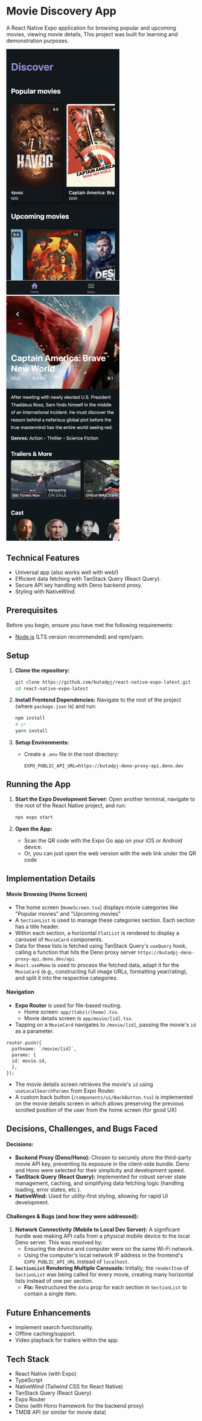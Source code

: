 # Movie Discovery App

A React Native Expo application for browsing popular and upcoming movies, viewing movie details, This project was built for learning and demonstration purposes.

<img src="./assets/images/discover-ss.png" width="300"/>
<img src="./assets/images/details-ss.png" width="300"/>


## Technical Features

*   Universal app (also works well with web!)
*   Efficient data fetching with TanStack Query (React Query).
*   Secure API key handling with Deno backend proxy.
*   Styling with NativeWind.

## Prerequisites

Before you begin, ensure you have met the following requirements:

*   [Node.js](https://nodejs.org/) (LTS version recommended) and npm/yarn.

## Setup

1.  **Clone the repository:**
    ```bash
    git clone https://github.com/butadpj/react-native-expo-latest.git
    cd react-native-expo-latest 
    ```

2.  **Install Frontend Dependencies:**
    Navigate to the root of the project (where `package.json` is) and run:
    ```bash
    npm install
    # or
    yarn install
    ```

3.  **Setup Environments:**
    *   Create a `.env` file in the root directory:
        ```
        EXPO_PUBLIC_API_URL=https://butadpj-deno-proxy-api.deno.dev
        ```

## Running the App

1.  **Start the Expo Development Server:**
    Open another terminal, navigate to the root of the React Native project, and run:
    ```bash
    npx expo start
    ```

2.  **Open the App:**
    *   Scan the QR code with the Expo Go app on your iOS or Android device.
    *   Or, you can just open the web version with the web link under the QR code

## Implementation Details

#### Movie Browsing (Home Screen)

*   The home screen (`HomeScreen.tsx`) displays movie categories like "Popular movies" and "Upcoming movies" 
*   A `SectionList` is used to manage these categories section. Each section has a title header.
*   Within each section, a horizontal `FlatList` is rendered to display a carousel of `MovieCard` components.
*   Data for these lists is fetched using TanStack Query's `useQuery` hook, calling a function that hits the Deno proxy server `https://butadpj-deno-proxy-api.deno.dev/api`
*   `React.useMemo` is used to process the fetched data, adapt it for the `MovieCard` (e.g., constructing full image URLs, formatting year/rating), and split it into the respective categories.

#### Navigation

*   **Expo Router** is used for file-based routing.
    *   Home screen: `app/(tabs)/(home).tsx`.
    *   Movie details screen is `app/movie/[id].tsx`. 
*   Tapping on a `MovieCard` navigates to `/movie/[id]`, passing the movie's `id` as a parameter.
```
router.push({
  pathname: `/movie/[id]`,
  params: {
  id: movie.id,
  },
});
```
*   The movie details screen retrieves the movie's `id` using `useLocalSearchParams` from Expo Router.
*   A custom back button (`/components/ui/BackButton.tsx`) is implemented on the movie details screen in which allows preserving the previous scrolled position of the user from the home screen (for good UX)

## Decisions, Challenges, and Bugs Faced

#### Decisions:

*   **Backend Proxy (Deno/Hono):** Chosen to securely store the third-party movie API key, preventing its exposure in the client-side bundle. Deno and Hono were selected for their simplicity and development speed.
*   **TanStack Query (React Query):** Implemented for robust server state management, caching, and simplifying data fetching logic (handling loading, error states, etc.).
*   **NativeWind:** Used for utility-first styling, allowing for rapid UI development.

#### Challenges & Bugs (and how they were addressed):

1.  **Network Connectivity (Mobile to Local Dev Server):** A significant hurdle was making API calls from a physical mobile device to the local Deno server. This was resolved by:
    *   Ensuring the device and computer were on the same Wi-Fi network.
    *   Using the computer's local network IP address in the frontend's `EXPO_PUBLIC_API_URL` instead of `localhost`.
2.  **`SectionList` Rendering Multiple Carousels:** Initially, the `renderItem` of `SectionList` was being called for every movie, creating many horizontal lists instead of one per section.
    *   **Fix:** Restructured the `data` prop for each section in `SectionList` to contain a single item. 

## Future Enhancements

*   Implement search functionality.
*   Offline caching/support.
*   Video playback for trailers within the app.

## Tech Stack

*   React Native (with Expo)
*   TypeScript
*   NativeWind (Tailwind CSS for React Native)
*   TanStack Query (React Query)
*   Expo Router
*   Deno (with Hono framework for the backend proxy)
*   TMDB API (or similar for movie data)


